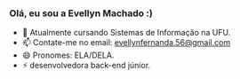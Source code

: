 ### Olá, eu sou a Evellyn Machado :)


- 🌱 Atualmente cursando Sistemas de Informação na UFU.
- 📫 Contate-me no email: evellynfernanda.56@gmail.com
- 😄 Pronomes: ELA/DELA.
- ⚡ desenvolvedora back-end júnior.
